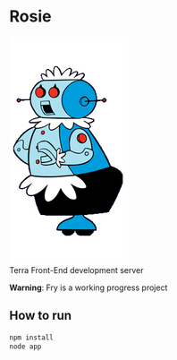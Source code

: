 Rosie
=========
![rosie](/logo/the-jetsons-rosie.gif)  
Terra Front-End development server

**Warning**: Fry is a working progress project  

## How to run
```shell
npm install
node app
```

